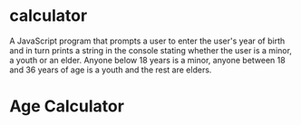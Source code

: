 # calculator
 A JavaScript program that prompts a user to enter the user's year of birth and in turn prints a string in the console stating whether the user is a minor, a youth or an elder. Anyone below 18 years is a minor, anyone between 18 and 36 years of age is a youth and the rest are elders.
 
<!DOCTYPE html>
<html lang="en">
<head>
    <meta charset="UTF-8">
    <meta name="viewport" content="width=device-width, initial-scale=1.0">
    <meta http-equiv="X-UA-Compatible" content="ie=edge">
    <title>Age Calc</title>
</head>
<body>
    <h1>Age Calculator</h1>
    <script>
let year= parseInt(prompt('Enter your birth year'));
let age=(2019-year);
if(age<18){
    console.log('You are a minor')
}else if(age>18 && age<36)
{
    console.log('You are a youth')
}else{
    console.log('You are an elder')
}
    </script> 
</body>
</html>
